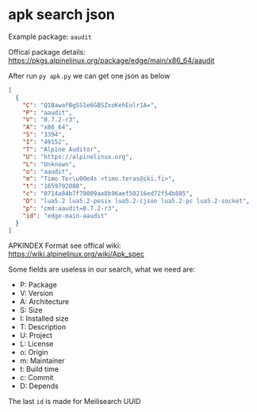 # apk search json

Example package: `aaudit`

Offical package details: <https://pkgs.alpinelinux.org/package/edge/main/x86_64/aaudit>

After run `py apk.py` we can get one json as below

```json
[
  {
    "C": "Q1BawafBgSS1e6GBSZxoKehEolr1A=",
    "P": "aaudit",
    "V": "0.7.2-r3",
    "A": "x86_64",
    "S": "3394",
    "I": "49152",
    "T": "Alpine Auditor",
    "U": "https://alpinelinux.org",
    "L": "Unknown",
    "o": "aaudit",
    "m": "Timo Ter\u00e4s <timo.teras@iki.fi>",
    "t": "1659792088",
    "c": "0714a84b7f79009ae8b96aef50216ed72f54b885",
    "D": "lua5.2 lua5.2-posix lua5.2-cjson lua5.2-pc lua5.2-socket",
    "p": "cmd:aaudit=0.7.2-r3",
    "id": "edge-main-aaudit"
  }
]
```

APKINDEX Format see offical wiki: <https://wiki.alpinelinux.org/wiki/Apk_spec>

Some fields are useless in our search, what we need are:

- P: Package
- V: Version
- A: Architecture
- S: Size
- I: Installed size
- T: Description
- U: Project
- L: License
- o: Origin
- m: Maintainer
- t: Build time
- c: Commit
- D: Depends

The last `id` is made for Meilisearch UUID
